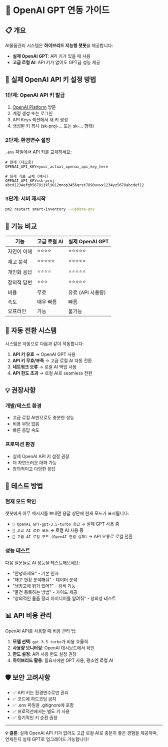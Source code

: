 # 🤖 OpenAI GPT 연동 가이드

## 📋 개요

AI물품관리 시스템은 **하이브리드 지능형 챗봇**을 제공합니다:
- **실제 OpenAI GPT**: API 키가 있을 때 사용
- **고급 로컬 AI**: API 키가 없어도 GPT급 성능 제공

## 🔑 실제 OpenAI API 키 설정 방법

### 1단계: OpenAI API 키 발급
1. [OpenAI Platform](https://platform.openai.com) 방문
2. 계정 생성 또는 로그인
3. API Keys 섹션에서 새 키 생성
4. 생성된 키 복사 (sk-proj-... 또는 sk-... 형태)

### 2단계: 환경변수 설정
`.env` 파일에서 API 키를 교체하세요:

```env
# 현재 (데모용)
OPENAI_API_KEY=your_actual_openai_api_key_here

# 실제 키로 교체 (예시)
OPENAI_API_KEY=sk-proj-abcd1234efgh5678ijkl9012mnop3456qrst7890uvwx1234yz5678abcdef12
```

### 3단계: 서버 재시작
```bash
pm2 restart smart-inventory --update-env
```

## 🎯 기능 비교

| 기능 | 고급 로컬 AI | 실제 OpenAI GPT |
|------|-------------|-----------------|
| 자연어 이해 | ⭐⭐⭐⭐ | ⭐⭐⭐⭐⭐ |
| 재고 분석 | ⭐⭐⭐⭐⭐ | ⭐⭐⭐⭐⭐ |
| 개인화 응답 | ⭐⭐⭐⭐ | ⭐⭐⭐⭐⭐ |
| 창의적 답변 | ⭐⭐⭐ | ⭐⭐⭐⭐⭐ |
| 비용 | 무료 | 유료 (API 사용량) |
| 속도 | 매우 빠름 | 빠름 |
| 오프라인 | 가능 | 불가능 |

## 🔄 자동 전환 시스템

시스템은 자동으로 다음과 같이 작동합니다:

1. **API 키 유효** → OpenAI GPT 사용
2. **API 키 무효/부족** → 고급 로컬 AI 자동 전환
3. **네트워크 오류** → 로컬 AI 백업 사용
4. **API 한도 초과** → 로컬 AI로 seamless 전환

## 💡 권장사항

### 개발/테스트 환경
- 고급 로컬 AI만으로도 충분한 성능
- 비용 부담 없음
- 빠른 응답 속도

### 프로덕션 환경
- 실제 OpenAI API 키 설정 권장
- 더 자연스러운 대화 가능
- 창의적이고 다양한 응답

## 🚀 테스트 방법

### 현재 모드 확인
챗봇에게 아무 메시지를 보내면 응답 상단에 현재 모드가 표시됩니다:

- `🤖 OpenAI GPT-gpt-3.5-turbo 응답` → 실제 GPT 사용 중
- `🧠 고급 AI 로컬 모드` → 로컬 AI 사용 중
- `🔄 고급 AI 로컬 모드 (OpenAI 연결 실패)` → API 오류로 로컬 전환

### 성능 테스트
다음 질문들로 AI 성능을 테스트해보세요:
- "안녕하세요" - 기본 인사
- "재고 현황 분석해줘" - 데이터 분석
- "냉장고에 뭐가 있어?" - 검색 기능
- "물건 등록하는 방법" - 가이드 제공
- "창의적인 물품 정리 아이디어를 알려줘" - 창의성 테스트

## 📊 API 비용 관리

OpenAI API를 사용할 때 비용 관리 팁:

1. **모델 선택**: `gpt-3.5-turbo`가 비용 효율적
2. **사용량 모니터링**: OpenAI 대시보드에서 확인
3. **한도 설정**: API 사용 한도 설정 권장
4. **하이브리드 활용**: 필요시에만 GPT 사용, 평소엔 로컬 AI

## 🛡️ 보안 고려사항

- ✅ API 키는 환경변수로만 관리
- ✅ 코드에 하드코딩 금지
- ✅ .env 파일을 .gitignore에 포함
- ✅ 프로덕션에서는 별도 키 사용
- ✅ 정기적인 키 순환 권장

---

**💡 결론**: 실제 OpenAI API 키가 없어도 고급 로컬 AI로 충분히 좋은 경험을 제공하며, 언제든지 실제 GPT로 업그레이드 가능합니다!